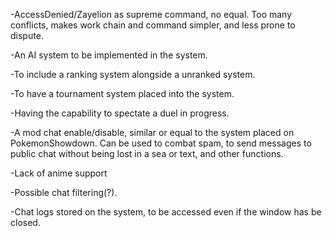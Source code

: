 -AccessDenied/Zayelion as supreme command, no equal. Too many conflicts, makes work chain and command simpler, and less prone to dispute.

-An AI system to be implemented in the system.

-To include a ranking system alongside a unranked system.

-To have a tournament system placed into the system.

-Having the capability to spectate a duel in progress.

-A mod chat enable/disable, similar or equal to the system placed on PokemonShowdown. Can be used to combat spam, to send messages to public chat without being lost in a sea or text, and other functions.

-Lack of anime support

-Possible chat filtering(?).

-Chat logs stored on the system, to be accessed even if the window has be closed.
